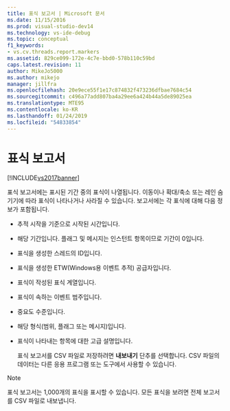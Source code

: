 ```yaml
---
title: 표식 보고서 | Microsoft 문서
ms.date: 11/15/2016
ms.prod: visual-studio-dev14
ms.technology: vs-ide-debug
ms.topic: conceptual
f1_keywords:
- vs.cv.threads.report.markers
ms.assetid: 829ce099-172e-4c7e-bbd0-578b110c59bd
caps.latest.revision: 11
author: MikeJo5000
ms.author: mikejo
manager: jillfra
ms.openlocfilehash: 20e9ece55f1e17c874832f473236dfbae7684c54
ms.sourcegitcommit: c496a77add807ba4a29ee6a424b44a5de89025ea
ms.translationtype: MTE95
ms.contentlocale: ko-KR
ms.lasthandoff: 01/24/2019
ms.locfileid: "54833854"
---
```

# <a name="markers-report"></a>표식 보고서
[!INCLUDE[vs2017banner](../includes/vs2017banner.md)]

표식 보고서에는 표시된 기간 중의 표식이 나열됩니다.  이동이나 확대/축소 또는 레인 숨기기에 따라 표식이 나타나거나 사라질 수 있습니다. 보고서에는 각 표식에 대해 다음 정보가 포함됩니다.  
  
- 추적 시작을 기준으로 시작된 시간입니다.  
  
- 해당 기간입니다. 플래그 및 메시지는 인스턴트 항목이므로 기간이 0입니다.  
  
- 표식을 생성한 스레드의 ID입니다.  
  
- 표식을 생성한 ETW(Windows용 이벤트 추적) 공급자입니다.  
  
- 표식이 작성된 표식 계열입니다.  
  
- 표식이 속하는 이벤트 범주입니다.  
  
- 중요도 수준입니다.  
  
- 해당 형식(범위, 플래그 또는 메시지)입니다.  
  
- 표식이 나타내는 항목에 대한 고급 설명입니다.  
  
  표식 보고서를 CSV 파일로 저장하려면 **내보내기** 단추를 선택합니다. CSV 파일의 데이터는 다른 응용 프로그램 또는 도구에서 사용할 수 있습니다.  
  
> [!NOTE]
>  표식 보고서는 1,000개의 표식을 표시할 수 있습니다. 모든 표식을 보려면 전체 보고서를 CSV 파일로 내보냅니다.
